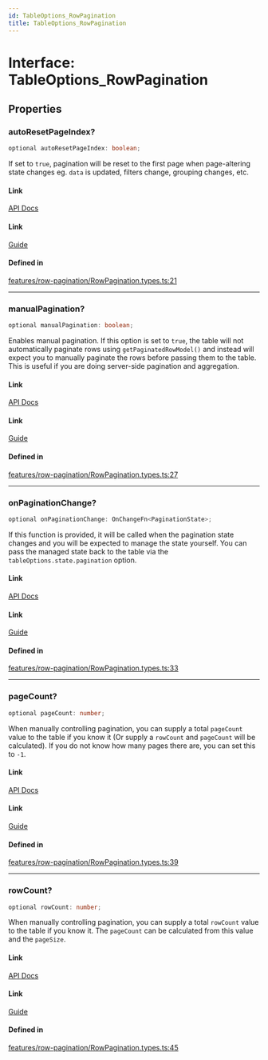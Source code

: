 ```yaml
---
id: TableOptions_RowPagination
title: TableOptions_RowPagination
---
```


# Interface: TableOptions\_RowPagination

## Properties

### autoResetPageIndex?

```ts
optional autoResetPageIndex: boolean;
```

If set to `true`, pagination will be reset to the first page when page-altering state changes eg. `data` is updated, filters change, grouping changes, etc.

#### Link

[API Docs](https://tanstack.com/table/v8/docs/api/features/pagination#autoresetpageindex)

#### Link

[Guide](https://tanstack.com/table/v8/docs/guide/pagination)

#### Defined in

[features/row-pagination/RowPagination.types.ts:21](https://github.com/TanStack/table/blob/main/packages/table-core/src/features/row-pagination/RowPagination.types.ts#L21)

***

### manualPagination?

```ts
optional manualPagination: boolean;
```

Enables manual pagination. If this option is set to `true`, the table will not automatically paginate rows using `getPaginatedRowModel()` and instead will expect you to manually paginate the rows before passing them to the table. This is useful if you are doing server-side pagination and aggregation.

#### Link

[API Docs](https://tanstack.com/table/v8/docs/api/features/pagination#manualpagination)

#### Link

[Guide](https://tanstack.com/table/v8/docs/guide/pagination)

#### Defined in

[features/row-pagination/RowPagination.types.ts:27](https://github.com/TanStack/table/blob/main/packages/table-core/src/features/row-pagination/RowPagination.types.ts#L27)

***

### onPaginationChange?

```ts
optional onPaginationChange: OnChangeFn<PaginationState>;
```

If this function is provided, it will be called when the pagination state changes and you will be expected to manage the state yourself. You can pass the managed state back to the table via the `tableOptions.state.pagination` option.

#### Link

[API Docs](https://tanstack.com/table/v8/docs/api/features/pagination#onpaginationchange)

#### Link

[Guide](https://tanstack.com/table/v8/docs/guide/pagination)

#### Defined in

[features/row-pagination/RowPagination.types.ts:33](https://github.com/TanStack/table/blob/main/packages/table-core/src/features/row-pagination/RowPagination.types.ts#L33)

***

### pageCount?

```ts
optional pageCount: number;
```

When manually controlling pagination, you can supply a total `pageCount` value to the table if you know it (Or supply a `rowCount` and `pageCount` will be calculated). If you do not know how many pages there are, you can set this to `-1`.

#### Link

[API Docs](https://tanstack.com/table/v8/docs/api/features/pagination#pagecount)

#### Link

[Guide](https://tanstack.com/table/v8/docs/guide/pagination)

#### Defined in

[features/row-pagination/RowPagination.types.ts:39](https://github.com/TanStack/table/blob/main/packages/table-core/src/features/row-pagination/RowPagination.types.ts#L39)

***

### rowCount?

```ts
optional rowCount: number;
```

When manually controlling pagination, you can supply a total `rowCount` value to the table if you know it. The `pageCount` can be calculated from this value and the `pageSize`.

#### Link

[API Docs](https://tanstack.com/table/v8/docs/api/features/pagination#rowcount)

#### Link

[Guide](https://tanstack.com/table/v8/docs/guide/pagination)

#### Defined in

[features/row-pagination/RowPagination.types.ts:45](https://github.com/TanStack/table/blob/main/packages/table-core/src/features/row-pagination/RowPagination.types.ts#L45)
